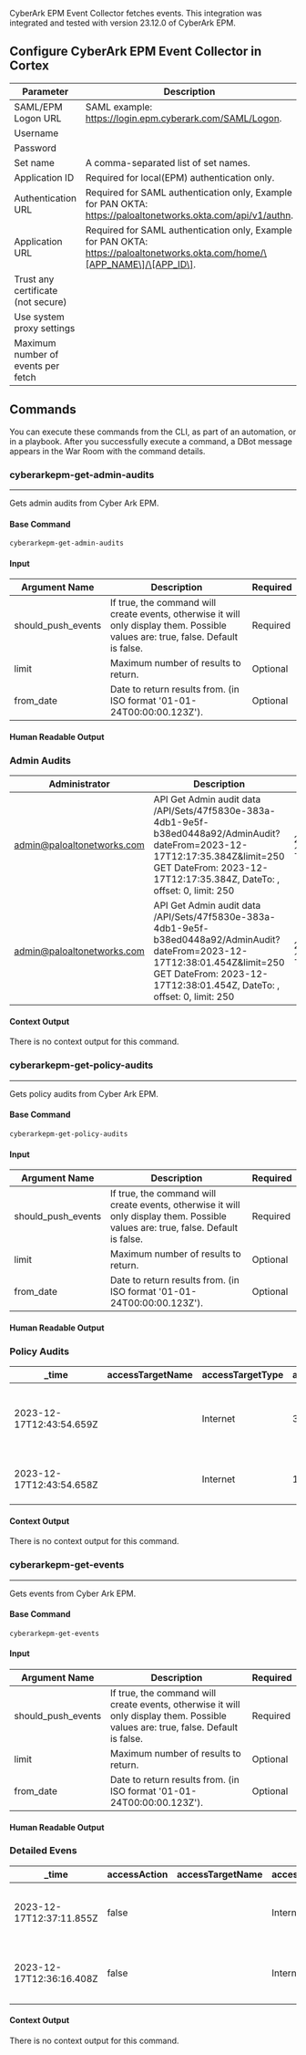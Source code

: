 CyberArk EPM Event Collector fetches events.
This integration was integrated and tested with version 23.12.0 of CyberArk EPM.

## Configure CyberArk EPM Event Collector in Cortex


| **Parameter** | **Description** | **Required** |
| --- | --- | --- |
| SAML/EPM Logon URL | SAML example: https://login.epm.cyberark.com/SAML/Logon. | True |
| Username |  | True |
| Password |  | True |
| Set name | A comma-separated list of set names. | True |
| Application ID | Required for local\(EPM\) authentication only. | False |
| Authentication URL | Required for SAML authentication only, Example for PAN OKTA: https://paloaltonetworks.okta.com/api/v1/authn. | False |
| Application URL | Required for SAML authentication only, Example for PAN OKTA: https://paloaltonetworks.okta.com/home/\[APP_NAME\]/\[APP_ID\]. | False |
| Trust any certificate (not secure) |  | False |
| Use system proxy settings |  | False |
| Maximum number of events per fetch |  | False |


## Commands

You can execute these commands from the CLI, as part of an automation, or in a playbook.
After you successfully execute a command, a DBot message appears in the War Room with the command details.

### cyberarkepm-get-admin-audits

***
Gets admin audits from Cyber Ark EPM.

#### Base Command

`cyberarkepm-get-admin-audits`

#### Input

| **Argument Name** | **Description** | **Required** |
| --- | --- | --- |
| should_push_events | If true, the command will create events, otherwise it will only display them. Possible values are: true, false. Default is false. | Required | 
| limit | Maximum number of results to return. | Optional | 
| from_date | Date to return results from. (in ISO format '01-01-24T00:00:00.123Z'). | Optional | 

#### Human Readable Output

### Admin Audits

|Administrator|Description|EventTime|Feature|InternalSessionId|LoggedAt|LoggedFrom|PermissionDescription|Role|SetName|_time|eventTypeXsiam|
|---|---|---|---|---|---|---|---|---|---|---|---|
| admin@paloaltonetworks.com | API Get Admin audit data /API/Sets/47f5830e-383a-4db1-9e5f-b38ed0448a92/AdminAudit?dateFrom=2023-12-17T12:17:35.384Z&limit=250 GET DateFrom: 2023-12-17T12:17:35.384Z, DateTo: , offset: 0, limit: 250 | 2023-12-17T12:38:26.53Z | Public API | 239076 | 2023-12-14T13:09:49.81Z | 1.1.1.1 | None | SetUser | PANW Production(palo alto networks inc.) | 2023-12-17T12:38:26.53Z | set admin audit data |
| admin@paloaltonetworks.com | API Get Admin audit data /API/Sets/47f5830e-383a-4db1-9e5f-b38ed0448a92/AdminAudit?dateFrom=2023-12-17T12:38:01.454Z&limit=250 GET DateFrom: 2023-12-17T12:38:01.454Z, DateTo: , offset: 0, limit: 250 | 2023-12-17T12:39:26.703Z | Public API | 239076 | 2023-12-14T13:09:49.81Z | 1.1.1.1 | None | SetUser | PANW Production(palo alto networks inc.) | 2023-12-17T12:39:26.703Z | set admin audit data |

#### Context Output

There is no context output for this command.

### cyberarkepm-get-policy-audits

***
Gets policy audits from Cyber Ark EPM.

#### Base Command

`cyberarkepm-get-policy-audits`

#### Input

| **Argument Name** | **Description** | **Required** |
| --- | --- | --- |
| should_push_events | If true, the command will create events, otherwise it will only display them. Possible values are: true, false. Default is false. | Required | 
| limit | Maximum number of results to return. | Optional | 
| from_date | Date to return results from. (in ISO format '01-01-24T00:00:00.123Z'). | Optional | 

#### Human Readable Output

### Policy Audits

|_time|accessTargetName|accessTargetType|agentEventCount|agentId|applicationSubType|arguments|arrivalTime|authorizationRights|bundleName|bundleVersion|codeURL|commandInfo|company|computerName|displayName|eventType|eventTypeXsiam|fileAccessPermission|fileDescription|fileName|filePath|fileQualifier|fileSize|fileVersion|firstEventDate|hash|interpreter|justification|justificationEmail|lastEventDate|mimeType|modificationTime|operatingSystemType|originUserUID|originalFileName|owner|packageName|policyAction|policyName|productCode|productName|productVersion|publisher|runAsUsername|skippedCount|sourceName|sourceType|symLink|upgradeCode|userIsAdmin|userName|workingDirectory|
|---|---|---|---|---|---|---|---|---|---|---|---|---|---|---|---|---|---|---|---|---|---|---|---|---|---|---|---|---|---|---|---|---|---|---|---|---|---|---|---|---|---|---|---|---|---|---|---|---|---|---|---|---|
| 2023-12-17T12:43:54.659Z |  | Internet | 363 | 6ebc011f-bdbd-4e0c-84ac-8ea7611c4019 |  |  | 2023-12-17T12:43:54.659Z |  | Google Chrome Helper (Renderer) | 6045.199 |  |  |  | M-VKY33Q227Q | Google Chrome Helper (Renderer) (Google Chrome Helper (Renderer)) | Launch | policy audit raw event details |  |  | Google Chrome Helper (Renderer) | /Applications/Google Chrome.app/Contents/Frameworks/Google Chrome Framework.framework/Versions/119.0.6045.199/Helpers/Google Chrome Helper (Renderer).app/Contents/MacOS/Google Chrome Helper (Renderer) | 6843642769839712425 | 518832 |  | 2023-12-17T04:44:50Z | 537ce868dd185f032e7ae18900eb3ec100ed35ef |  |  |  | 2023-12-17T12:43:37Z |  | 2023-11-27T22:43:23Z | MacOS |  |  | root | Google Chrome Helper (Renderer) (Google Chrome Helper (Renderer)) | Run Normally | panw-macos-prod-all-users-allow |  |  |  | Google LLC (EQHXZ8M8AV) |  | 0 | /Applications/Google Chrome.app/Contents/Frameworks/Google Chrome Framework.framework/Versions/119.0.6045.199/Helpers/Google Chrome Helper (Renderer).app/Contents/MacOS/Google Chrome Helper (Renderer) | LocalDisk |  |  | true | .\csvensson |  |
| 2023-12-17T12:43:54.658Z |  | Internet | 16 | 6ebc011f-bdbd-4e0c-84ac-8ea7611c4019 |  |  | 2023-12-17T12:43:54.658Z |  | WeatherWidget | 484 |  |  |  | M-VKY33Q227Q | WeatherWidget (WeatherWidget) | Launch | policy audit raw event details |  |  | WeatherWidget | /System/Applications/Weather.app/Contents/PlugIns/WeatherWidget.appex/Contents/MacOS/WeatherWidget | 2810527046663450530 | 3733952 |  | 2023-12-17T04:52:33Z | 951815b591c7255b6de67adac3931549892c2fee |  |  |  | 2023-12-17T12:43:30Z |  | 2023-11-02T22:44:56Z | MacOS |  |  | root | WeatherWidget (WeatherWidget) | Run Normally | panw-macos-prod-all-users-allow |  |  |  | Software Signing |  | 0 | /System/Applications/Weather.app/Contents/PlugIns/WeatherWidget.appex/Contents/MacOS/WeatherWidget | LocalDisk |  |  | true | .\csvensson |  |

#### Context Output

There is no context output for this command.

### cyberarkepm-get-events

***
Gets events from Cyber Ark EPM.

#### Base Command

`cyberarkepm-get-events`

#### Input

| **Argument Name** | **Description** | **Required** |
| --- | --- | --- |
| should_push_events | If true, the command will create events, otherwise it will only display them. Possible values are: true, false. Default is false. | Required | 
| limit | Maximum number of results to return. | Optional | 
| from_date | Date to return results from. (in ISO format '01-01-24T00:00:00.123Z'). | Optional | 

#### Human Readable Output

### Detailed Evens

|_time|accessAction|accessTargetName|accessTargetType|agentEventCount|agentId|applicationSubType|arrivalTime|authorizationRights|bundleId|bundleName|bundleVersion|company|computerName|deceptionType|displayName|eventCount|eventType|eventTypeXsiam|evidences|exposedUsers|fatherProcess|fileAccessPermission|fileDescription|fileName|filePath|filePathWithoutFilename|fileQualifier|fileSize|fileVersion|firstEventDate|hash|interpreter|justification|justificationEmail|lastEventDate|logonAttemptTypeId|logonStatusId|lureUser|modificationTime|operatingSystemType|originUserUID|originalFileName|owner|packageName|policyCategory|policyName|processCertificateIssuer|processCommandLine|productCode|productName|productVersion|publisher|runAsUsername|skippedCount|sourceName|sourceProcessCertificateIssuer|sourceProcessCommandLine|sourceProcessHash|sourceProcessPublisher|sourceProcessSigner|sourceProcessUsername|sourceType|sourceWSIp|sourceWSName|symLink|threatProtectionAction|threatProtectionActionId|upgradeCode|userIsAdmin|userName|winEventRecordId|winEventType|workingDirectory|
|---|---|---|---|---|---|---|---|---|---|---|---|---|---|---|---|---|---|---|---|---|---|---|---|---|---|---|---|---|---|---|---|---|---|---|---|---|---|---|---|---|---|---|---|---|---|---|---|---|---|---|---|---|---|---|---|---|---|---|---|---|---|---|---|---|---|---|---|---|---|---|---|---|---|
| 2023-12-17T12:37:11.855Z | false |  | Internet | 1 | f8443d50-4e35-442e-a886-d543080d5def |  | 2023-12-17T12:37:11.855Z |  |  |  |  | Microsoft Corporation | W-5CG3423Q0T | 0 | Settings (SystemSettingsAdminFlows.exe) | 1 | Trust | detailed raw |  |  |  |  | Settings | SystemSettingsAdminFlows.exe | C:\WINDOWS\system32\SystemSettingsAdminFlows.exe | C:\WINDOWS\system32\ | 4965081445568567330 | 683304 | 10.0.22621.2792 | 2023-12-17T12:37:06.555Z | 6F15BDE5240C45B44449A82B0F7F834D7993AE8C |  |  |  | 2023-12-17T12:37:06.555Z | 0 | 0 |  | 2023-12-15T02:32:22.31Z | Windows |  | SystemSettingsAdminFlows.EXE | NT SERVICE\TrustedInstaller | Microsoft® Windows® Operating System (TiWorker.exe) |  |  |  | ChangeStartupTaskStatus 9223372036854775808 \"Logitech Download Assistant\" 0 |  | Microsoft® Windows® Operating System | 10.0.22621.2792 | Microsoft Windows |  | 0 | Microsoft® Windows® Operating System (TiWorker.exe) |  |  |  |  |  |  | LocalDisk |  |  |  | ALL | 0 |  | true | PALOALTONETWORK\cbartuvia | 0 | 0 |  |
| 2023-12-17T12:36:16.408Z | false |  | Internet | 1 | f8443d50-4e35-442e-a886-d543080d5def |  | 2023-12-17T12:36:16.408Z |  |  |  |  | Microsoft Corporation | W-5CG3423Q0T | 0 | Settings (SystemSettingsAdminFlows.exe) | 1 | Trust | detailed raw |  |  |  |  | Settings | SystemSettingsAdminFlows.exe | C:\WINDOWS\system32\SystemSettingsAdminFlows.exe | C:\WINDOWS\system32\ | 4965081445568567330 | 683304 | 10.0.22621.2792 | 2023-12-17T12:36:10.435Z | 6F15BDE5240C45B44449A82B0F7F834D7993AE8C |  |  |  | 2023-12-17T12:36:10.435Z | 0 | 0 |  | 2023-12-15T02:32:22.31Z | Windows |  | SystemSettingsAdminFlows.EXE | NT SERVICE\TrustedInstaller | Microsoft® Windows® Operating System (TiWorker.exe) |  |  |  | ChangeStartupTaskStatus 9223372036854775808 \"RTKUGUI\" 0 |  | Microsoft® Windows® Operating System | 10.0.22621.2792 | Microsoft Windows |  | 0 | Microsoft® Windows® Operating System (TiWorker.exe) |  |  |  |  |  |  | LocalDisk |  |  |  | ALL | 0 |  | true | PALOALTONETWORK\cbartuvia | 0 | 0 |  |

#### Context Output

There is no context output for this command.